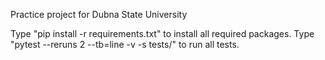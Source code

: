 Practice project for Dubna State University

Type "pip install -r requirements.txt" to install all required packages. 
Type "pytest --reruns 2 --tb=line -v -s tests/" to run all tests.
